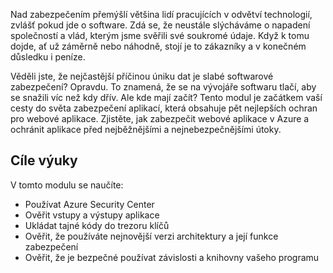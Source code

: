Nad zabezpečením přemýšlí většina lidí pracujících v odvětví technologií, zvlášť pokud jde o software. Zdá se, že neustále slýcháváme o napadení společností a vlád, kterým jsme svěřili své soukromé údaje. Když k tomu dojde, ať už záměrně nebo náhodně, stojí je to zákazníky a v konečném důsledku i peníze.

Věděli jste, že nejčastější příčinou úniku dat je slabé softwarové zabezpečení? Opravdu.  To znamená, že se na vývojáře softwaru tlačí, aby se snažili víc než kdy dřív. Ale kde mají začít? Tento modul je začátkem vaší cesty do světa zabezpečení aplikací, která obsahuje pět nejlepších ochran pro webové aplikace. Zjistěte, jak zabezpečit webové aplikace v Azure a ochránit aplikace před nejběžnějšími a nejnebezpečnějšími útoky.

## <a name="learning-objectives"></a>Cíle výuky

V tomto modulu se naučíte:

* Používat Azure Security Center
* Ověřit vstupy a výstupy aplikace
* Ukládat tajné kódy do trezoru klíčů
* Ověřit, že používáte nejnovější verzi architektury a její funkce zabezpečení
* Ověřit, že je bezpečné používat závislosti a knihovny vašeho programu
